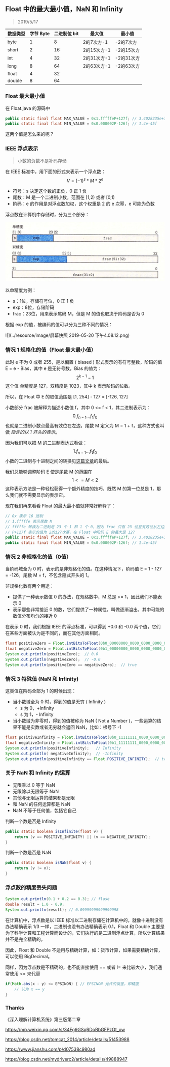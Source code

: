 ## Float 中的最大最小值，NaN 和 Infinity

> 2019/5/17

| 数据类型 | 字节 Byte | 二进制位 bit | 最大值      | 最小值     |
| -------- | --------- | ------------ | ----------- | ---------- |
| byte     | 1         | 8            | 2的7次方-1  | -2的7次方  |
| short    | 2         | 16           | 2的15次方-1 | -2的15次方 |
| int      | 4         | 32           | 2的31次方-1 | -2的31次方 |
| long     | 8         | 64           | 2的63次方-1 | -2的63次方 |
| float    | 4         | 32           |             |            |
| double   | 8         | 64           |             |            |

### Float 最大最小值

在 Float.java 的源码中

```java
public static final float MAX_VALUE = 0x1.fffffeP+127f; // 3.4028235e+38f
public static final float MIN_VALUE = 0x0.000002P-126f; // 1.4e-45f
```

这两个值是怎么来的呢？

### IEEE 浮点表示

> 小数的负数不是补码存储

在 IEEE 标准中，用下面的形式来表示一个浮点数：
$$
V = ( -1 )^s * M * 2^e
$$

- 符号：s 决定这个数的正负，0 正 1 负
- 尾数：M 是一个二进制小数，范围在 [1,2) 或者 [0,1)
- 阶码：e 的作用是对浮点数加权，这个权重是 2 的 e 次幂，e 可能为负数

浮点数在计算机中存储时，分为三个部分：

![](../resource/image/IEEE_float.png)

以单精度为例：

- s：1位，存储符号位，0 正 1 负
- exp：8位，存储阶码
- frac：23位，用来表示尾码 M，但是 M 的值也取决于阶码是否为 0

根据 exp 的值，被编码的值可以分为三种不同的情况：

![](../resource/image/屏幕快照 2019-05-20 下午4.08.12.png)

### 情况 1 规格化的值（Float 最大最小值）

此时 e 不为 0 或者 255，是以偏置 ( biased ) 形式表示的有符号整数，阶码的值 E = e - Bias，其中 e 是无符号数，Bias 的值为：
$$
2 ^ { k-1} - 1
$$
这个值 单精度是 127，双精度是 1023，其中 k 表示阶码的位数。

所以，在 Float 中 E 的取值范围是 [1, 254] - 127 = [-126, 127] 

小数部分 frac 被解释为描述小数值 f，其中 0 <= f < 1，其二进制表示为：
$$
0.f_{n-1}…f_1f_0
$$
也就是二进制小数点最高有效位在左边，尾数 M 定义为 M = 1 + f​，这种方式也叫做 *隐含的以 1 开头的表示*。

因为我们可以把 M 的二进制表达式看做：
$$
1.f_{n-1}…f_1f_0
$$
小数的二进制与十进制之间的转换见[这篇文章](https://mp.weixin.qq.com/s/34Fg9GSqRDoBbGFPzOt_ow)的最后。

我们总能够调整阶码 E 使是尾数 M 的范围在 
$$
1<=M<2
$$
这种表示方法是一种轻松获得一个额外精度的技巧，既然 M 的第一位总是 1，那么我们就不需要显示的表示它。

现在我们再来看看 Float 的最大最小值就非常好解释了：

```java
// 0x 表示 16 进制
// 1.fffffe 表示尾数 M
// fffffe 转换为二进制是 23 个 1 和 1 个 0，因为 frac 只有 23 位且有效位从左边算起，刚好 23 位都是 1
// P+127f 表示的值为 2的127次幂，在 Float 中阶码 E 的最大是 127
public static final float MAX_VALUE = 0x1.fffffeP+127f; // 3.4028235e+38f
public static final float MIN_VALUE = 0x0.000002P-126f; // 1.4e-45f
```

### 情况 2 非规格化的值（0值）

当阶码域全为 0 时，表示的是非规格化的值。在这种情况下，阶码值 E = 1 - 127 = -126，尾数 M = f，不包含隐式开头的 1。

非规格化数有两个用途：

- 提供了一种表示数值 0 的办法，在规格数中，M 总是 >= 1，因此我们不能表示 0
- 表示那些非常接近 0 的数，它们提供了一种属性，叫做逐渐溢出，其中可能的数值分布均匀的接近 0

在表示 0 时，我们根据 IEEE 的浮点标准，可以得到 +0.0 和 -0.0 两个值，它们在某些方面被认为是不同的，而在其他方面相同。

```java
float positiveZero = Float.intBitsToFloat(0b0_00000000_0000_0000_0000_0000_0000_000);
float negativeZero = Float.intBitsToFloat(0b1_00000000_0000_0000_0000_0000_0000_000);
System.out.println(positiveZero);  // 0.0
System.out.println(negativeZero);  // -0.0
System.out.println(positiveZero == negativeZero);  // true
```

### 情况 3 特殊值 (NaN 和 Infinity)

这类值在阶码全部为 1 的时候出现：

- 当小数域全为 0 时，得到的值是无穷 ( Infinity )
  - s 为 0，+Infinity
  - s 为 1，- Infinity
- 当小数域为非零时，得到的值被称为 NaN ( Not a Number )，一些运算的结果不能是实数或者无穷就会返回 NaN，比如：根号下 -1

```java
float positiveInfinity = Float.intBitsToFloat(0b0_11111111_0000_0000_0000_0000_0000_000);
float negativeInfinity = Float.intBitsToFloat(0b1_11111111_0000_0000_0000_0000_0000_000);
System.out.println(positiveInfinity); 	// Infinity
System.out.println( negativeInfinity);  // -Infinity
System.out.println(positiveInfinity == Float.POSITIVE_INFINITY);  // true
```

### 关于 NaN 和 Infinity 的运算

- 无限乘以 0 等于 NaN
- 无限除以无限等于 NaN
- 其他与无限运算的结果都是无限
- 和 NaN 的任何运算都是 NaN
- NaN 不等于任何值，包括它自己

判断一个数是否是 Infinity

```java
public static boolean isInfinite(float v) {
    return (v == POSITIVE_INFINITY) || (v == NEGATIVE_INFINITY);
}
```

判断一个数是否是 NaN

```java
public static boolean isNaN(float v) {
    return (v != v);
}
```

### 浮点数的精度丢失问题

```java
System.out.println(0.1 + 0.2 == 0.3); // flase
double result = 1.0 - 0.9;
System.out.println(result); // 0.09999999999999998
```

在计算机中，浮点数是以 IEEE 标准以二进制存储在计算机中的，就像十进制没有办法精确表示 1/3 一样，二进制也没有办法精确表示 0.1，Float 和 Double 主要是为了科学计算和工程计算而设计的，它们执行的是二进制浮点计算，所以计算结果并不是完全精确的。

因此，Float 和 Double 不适用与精确计算，如：货币计算，如果需要精确计算，可以使用 BigDecimal。

同样，因为浮点数是不精确的，也不能直接使用 == 或者 != 来比较大小，我们通常使用 <= 来代替

```java
if(Math.abs(x - y) <= EPSINON) { // EPSINON 允许的误差，即精度
    // 认为 x == y
}
```

### Thanks

《深入理解计算机系统》第三版第二章

https://mp.weixin.qq.com/s/34Fg9GSqRDoBbGFPzOt_ow

https://blog.csdn.net/tomcat_2014/article/details/51453988

https://www.jianshu.com/p/d07538c980ad

https://blog.csdn.net/mydriverc2/article/details/49888947